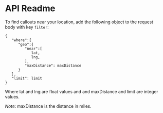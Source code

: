 # API Readme

To find callouts near your location, add the following object to the request body with key `filter`:

```
{
   "where":{
      "geo":{
         "near":[
            lat,
            lng,
         ],
         "maxDistance": maxDistance
      }
   },
   "limit": limit
}
```

Where lat and lng are float values and and maxDistance and limit are integer values.

*Note*: maxDistance is the distance in miles.
